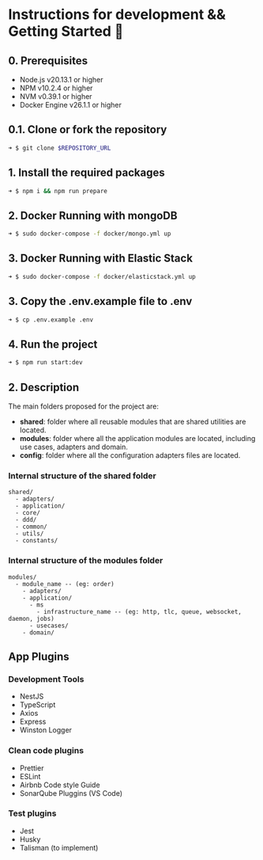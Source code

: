 # Instructions for development && Getting Started 🚀

## 0. Prerequisites

- Node.js v20.13.1 or higher
- NPM v10.2.4 or higher
- NVM v0.39.1 or higher
- Docker Engine v26.1.1 or higher

## 0.1. Clone or fork the repository

```bash
➜ $ git clone $REPOSITORY_URL
```

## 1. Install the required packages

```bash
➜ $ npm i && npm run prepare
```

## 2. Docker Running with mongoDB

```bash
➜ $ sudo docker-compose -f docker/mongo.yml up
```

## 3. Docker Running with Elastic Stack

```bash
➜ $ sudo docker-compose -f docker/elasticstack.yml up
```

## 3. Copy the .env.example file to .env

```bash
➜ $ cp .env.example .env
```

## 4. Run the project

```bash
➜ $ npm run start:dev
```

## 2. Description

The main folders proposed for the project are:

- **shared**: folder where all reusable modules that are shared utilities are located.
- **modules**: folder where all the application modules are located, including use cases, adapters and domain.
- **config**: folder where all the configuration adapters files are located.

### Internal structure of the shared folder

```bin
shared/
  - adapters/
  - application/
  - core/
  - ddd/
  - common/
  - utils/
  - constants/
```

### Internal structure of the modules folder

```bin
modules/
  - module_name -- (eg: order)
    - adapters/
    - application/
      - ms
        - infrastructure_name -- (eg: http, tlc, queue, websocket, daemon, jobs)
      - usecases/
    - domain/
```

## App Plugins

### Development Tools

- NestJS
- TypeScript
- Axios
- Express
- Winston Logger

### Clean code plugins

- Prettier
- ESLint
- Airbnb Code style Guide
- SonarQube Pluggins (VS Code)

### Test plugins

- Jest
- Husky
- Talisman (to implement)
